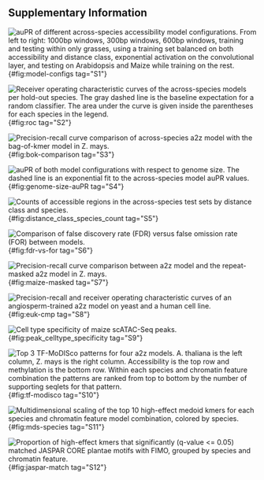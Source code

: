 ## Supplementary Information

![auPR of different across-species accessibility model configurations. From left to right: 1000bp windows, 300bp windows, 600bp windows, training and testing within only grasses, using a training set balanced on both accessibility and distance class, exponential activation on the convolutional layer, and testing on Arabidopsis and Maize while training on the rest.](images/supplemental/model_configs.png){#fig:model-configs tag="S1"}

![Receiver operating characteristic curves of the across-species models per hold-out species. The gray dashed line is the baseline expectation for a random classifier. The area under the curve is given inside the parentheses for each species in the legend.](images/supplemental/roc.png){#fig:roc tag="S2"}

![Precision-recall curve comparison of across-species a2z model with the bag-of-kmer model in _Z. mays_.](images/supplemental/bok-vs-a2z.png){#fig:bok-comparison tag="S3"}

![auPR of both model configurations with respect to genome size. The dashed line is an exponential fit to the across-species model auPR values.](images/supplemental/genome-size-auPR.png){#fig:genome-size-auPR tag="S4"}

![Counts of accessible regions in the across-species test sets by distance class and species.](images/supplemental/distance_class_species_count.png){#fig:distance_class_species_count tag="S5"}

![Comparison of false discovery rate (FDR) versus false omission rate (FOR) between models.](images/supplemental/fdr_vs_for.png){#fig:fdr-vs-for tag="S6"}

![Precision-recall curve comparison between a2z model and the repeat-masked a2z model in _Z. mays_.](images/supplemental/maize-masked.png){#fig:maize-masked tag="S7"}

![Precision-recall and receiver operating characteristic curves of an angiosperm-trained a2z model on yeast and a human cell line.](images/supplemental/euk-cmp.png){#fig:euk-cmp tag="S8"}

![Cell type specificity of maize scATAC-Seq peaks.](images/supplemental/peak_celltype_specificity.png){#fig:peak_celltype_specificity tag="S9"}

![Top 3 TF-MoDISco patterns for four a2z models. _A. thaliana_ is the left column, _Z. mays_ is the right column. Accessibility is the top row and methylation is the bottom row. Within each species and chromatin feature combination the patterns are ranked from top to bottom by the number of supporting seqlets for that pattern.](images/supplemental/tf-modisco.png){#fig:tf-modisco tag="S10"}

![Multidimensional scaling of the top 10 high-effect medoid kmers for each species and chromatin feature model combination, colored by species.](images/supplemental/mds-species.png){#fig:mds-species tag="S11"}

![Proportion of high-effect kmers that significantly (q-value \<\= 0.05) matched JASPAR CORE _plantae_ motifs with FIMO, grouped by species and chromatin feature.](images/supplemental/jaspar-match.png){#fig:jaspar-match tag="S12"}
